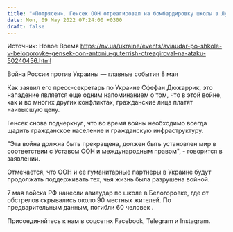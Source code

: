 ```yaml
---
title: "«Потрясен». Генсек ООН отреагировал на бомбардировку школы в Луганской области"
date: Mon, 09 May 2022 07:24:00 +0300
draft: false
---
```

Источник: Новое Время https://nv.ua/ukraine/events/aviaudar-po-shkole-v-belogorovke-gensek-oon-antoniu-guterrish-otreagiroval-na-ataku-50240456.html


Война России против Украины — главные события 8 мая

Как заявил его пресс-секретарь по Украине Сфефан Дюжаррик, это нападение является еще одним напоминанием о том, что в этой войне, как и во многих других конфликтах, гражданские лица платят наивысшую цену.

Генсек снова подчеркнул, что во время войны необходимо всегда щадить гражданское население и гражданскую инфраструктуру.

"Эта война должна быть прекращена, должен быть установлен мир в соответствии с Уставом ООН и международным правом", - говорится в заявлении.

Отмечается, что ООН и ее гуманитарные партнеры в Украине будут продолжать поддерживать тех, чья жизнь была разрушена войной.

7 мая войска РФ нанесли авиаудар по школе в Белогоровке, где от обстрелов скрывались около 90 местных жителей. По предварительным данным, погибли 60 человек .

Присоединяйтесь к нам в соцсетях Facebook, Telegram и Instagram.
